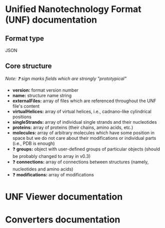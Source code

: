 # Unified Nanotechnology Format (UNF) documentation

## Format type
JSON

## Core structure
*Note: :question: sign marks fields which are strongly "prototypical"*
- **version:** format version number
- **name:** structure name string
- **externalFiles:** array of files which are referenced throughout the UNF file's content
- **virtualHelices:** array of virtual helices, i.e., cadnano-like cylindrical positions
- **singleStrands:** array of individual single strands and their nucleotides
- **proteins:** array of proteins (their chains, amino acids, etc.)
- **molecules:** array of arbitrary molecules which have some position in space but we do not care about their modifications or individual parts (i.e., PDB is enough)
- :question: **groups:** object with user-defined groups of particular objects (should be probably changed to array in v0.3)
-  :question: **connections:** array of connections between structures (namely, nucleotides and amino acids)
-  :question: **modifications:** array of modifications

# UNF Viewer documentation

# Converters documentation
